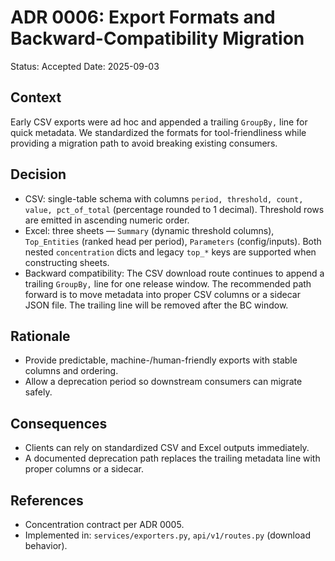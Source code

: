 # ADR 0006: Export Formats and Backward-Compatibility Migration

Status: Accepted
Date: 2025-09-03

## Context
Early CSV exports were ad hoc and appended a trailing `GroupBy,` line for quick metadata. We standardized the formats for tool-friendliness while providing a migration path to avoid breaking existing consumers.

## Decision
- CSV: single-table schema with columns `period, threshold, count, value, pct_of_total` (percentage rounded to 1 decimal). Threshold rows are emitted in ascending numeric order.
- Excel: three sheets — `Summary` (dynamic threshold columns), `Top_Entities` (ranked head per period), `Parameters` (config/inputs). Both nested `concentration` dicts and legacy `top_*` keys are supported when constructing sheets.
- Backward compatibility: The CSV download route continues to append a trailing `GroupBy,` line for one release window. The recommended path forward is to move metadata into proper CSV columns or a sidecar JSON file. The trailing line will be removed after the BC window.

## Rationale
- Provide predictable, machine-/human-friendly exports with stable columns and ordering.
- Allow a deprecation period so downstream consumers can migrate safely.

## Consequences
- Clients can rely on standardized CSV and Excel outputs immediately.
- A documented deprecation path replaces the trailing metadata line with proper columns or a sidecar.

## References
- Concentration contract per ADR 0005.
- Implemented in: `services/exporters.py`, `api/v1/routes.py` (download behavior).

